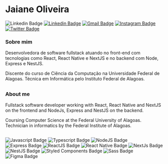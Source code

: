 # Jaiane Oliveira

![Linkedin Badge](https://img.shields.io/badge/-Jaiane%20Oliveira%230747-6A00E4?style=flat&labelColor=6A00E4&logo=Discord&logoColor=white&link=https://www.linkedin.com/in/jaianeoliveira/)
[![Linkedin Badge](https://img.shields.io/badge/-Jaiane%20Oliveira-6A00E4?style=flat&labelColor=6A00E4&logo=Linkedin&logoColor=white&link=https://www.linkedin.com/in/jaianeoliveira/)](https://www.linkedin.com/in/jaianeoliveira/) 
[![Gmail Badge](https://img.shields.io/badge/-jaianeoliveira.dev@gmail.com-6A00E4?style=flat&logo=Gmail&logoColor=white&link=mailto:jaianeoliveirra.dev@gmail.com)](mailto:jaianeoliveira.dev@gmail.com)
[![Instagram Badge](https://img.shields.io/badge/-@jai.oliiveira-6A00E4?style=flat&labelColor=6A00E4&logo=instagram&logoColor=white&link=https://instagram.com/jai.oliiveira)](https://instagram.com/jai.oliiveira)
[![Twitter Badge](https://img.shields.io/badge/-@_JaianeOliveira-6A00E4?style=flat&labelColor=6A00E4&logo=twitter&logoColor=white&link=https://twitter.com/_JaianeOliveira)](https://twitter.com/_JaianeOliveira) 

### Sobre mim

Desenvolvedora de software fullstack atuando no front-end com tecnologias como React, React Native e NextJS e no backend com Node, Express e NestJS.

Discente do curso de Ciência da Computação na Universidade Federal de Alagoas. Técnica em Informática pelo Instituto Federal de Alagoas.


##

### About me

Fullstack software developer working with React, React Native and NextJS on the frontend and NodeJs, Express and NestJS on the backend.

Coursing Computer Science at the Federal University of Alagoas. Technician in informatics by the Federal Institute of Alagoas.

##

![Javascript Badge](https://img.shields.io/badge/JavaScript-F7DF1E?style=flat&logo=javascript&logoColor=black)
![Typescript Badge](https://img.shields.io/badge/TypeScript-007ACC?style=flat&logo=typescript&logoColor=white)
![NodeJS Badge](https://img.shields.io/badge/Node.js-43853D?style=flat&logo=node.js&logoColor=white)
![Express Badge](https://img.shields.io/badge/Express.js-404D59?style=flat&logo=express&logoColor=ffffff)
![ReactJS Badge](https://img.shields.io/badge/React-20232A?style=flat&logo=react&logoColor=61DAFB)
![React Native Badge](https://img.shields.io/badge/React_Native-20232A?style=flat&logo=react&logoColor=61DAFB)
![NextJs Badge](https://img.shields.io/badge/NextJS-111111?style=flat&logo=next.js&logoColor=ffffff)
![NestJS Badge](https://img.shields.io/badge/NestJs-111111?style=flat&logo=nestjs&logoColor=E0234E)
![Styled Components Badge](https://img.shields.io/badge/Styled_Components-DB7093?style=flat&logo=styled-components&logoColor=white)
![Sass Badge](https://img.shields.io/badge/Sass-CC6699?style=flat&logo=sass&logoColor=white)
![Figma Badge](https://img.shields.io/badge/Figma-F24E1E?style=flat&logo=figma&logoColor=white)



